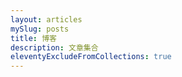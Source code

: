 ```yaml
---
layout: articles
mySlug: posts
title: 博客
description: 文章集合
eleventyExcludeFromCollections: true
---
```




